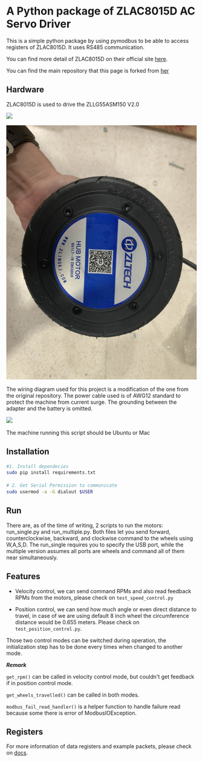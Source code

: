 # A Python package of ZLAC8015D AC Servo Driver

This is a simple python package by using pymodbus to be able to access registers of ZLAC8015D. It uses RS485 communication.

You can find more detail of ZLAC8015D on their official site [here](http://www.zlrobotmotor.com/info/401.html).

You can find the main repository that this page is forked from [her](https://github.com/rasheeddo/ZLAC8015D_python)

## Hardware

ZLAC8015D is used to drive the ZLLG55ASM150 V2.0

![](images/river.jpg)

![](images/motor.jpg)

The wiring diagram used for this project is a modification of the one from the original repository. The power cable used is of AWG12 standard to protect the machine from current surge. The grounding between the adapter and the battery is omitted.

![](images/wiring_diagram.png)

The machine running this script should be Ubuntu or Mac


## Installation
```sh
#1. Install dependecies
sudo pip install requirements.txt

# 2. Get Serial Permission to communicate
sudo usermod -a -G dialout $USER

```

## Run

There are, as of the time of writing, 2 scripts to run the motors: run_single.py and run_multiple.py. Both files let you send forward, counterclockwise, backward, and clockwise command to the wheels using W,A,S,D. The run_single requires you to specify the USB port, while the multiple version assumes all ports are wheels and command all of them near simultaneously. 

## Features

- Velocity control, we can send command RPMs and also read feedback RPMs from the motors, please check on `test_speed_control.py`

- Position control, we can send how much angle or even direct distance to travel, in case of we are using default 8 inch wheel the circumference distance would be 0.655 meters. Please check on `test_position_control.py`.

Those two control modes can be switched during operation, the initialization step has to be done every times when changed to another mode.

***Remark***

`get_rpm()` can be called in velocity control mode, but couldn't get feedback if in position control mode.

`get_wheels_travelled()` can be called in both modes.

`modbus_fail_read_handler()` is a helper function to handle failure read because some there is error of ModbusIOException.

## Registers

For more information of data registers and example packets, please check on [docs](./docs/).